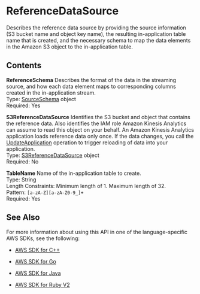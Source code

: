 # ReferenceDataSource<a name="API_ReferenceDataSource"></a>

Describes the reference data source by providing the source information \(S3 bucket name and object key name\), the resulting in\-application table name that is created, and the necessary schema to map the data elements in the Amazon S3 object to the in\-application table\.

## Contents<a name="API_ReferenceDataSource_Contents"></a>

 **ReferenceSchema**   <a name="analytics-Type-ReferenceDataSource-ReferenceSchema"></a>
Describes the format of the data in the streaming source, and how each data element maps to corresponding columns created in the in\-application stream\.  
Type: [SourceSchema](API_SourceSchema.md) object  
Required: Yes

 **S3ReferenceDataSource**   <a name="analytics-Type-ReferenceDataSource-S3ReferenceDataSource"></a>
Identifies the S3 bucket and object that contains the reference data\. Also identifies the IAM role Amazon Kinesis Analytics can assume to read this object on your behalf\. An Amazon Kinesis Analytics application loads reference data only once\. If the data changes, you call the [UpdateApplication](API_UpdateApplication.md) operation to trigger reloading of data into your application\.   
Type: [S3ReferenceDataSource](API_S3ReferenceDataSource.md) object  
Required: No

 **TableName**   <a name="analytics-Type-ReferenceDataSource-TableName"></a>
Name of the in\-application table to create\.  
Type: String  
Length Constraints: Minimum length of 1\. Maximum length of 32\.  
Pattern: `[a-zA-Z][a-zA-Z0-9_]+`   
Required: Yes

## See Also<a name="API_ReferenceDataSource_SeeAlso"></a>

For more information about using this API in one of the language\-specific AWS SDKs, see the following:

+  [AWS SDK for C\+\+](http://docs.aws.amazon.com/goto/SdkForCpp/kinesisanalytics-2015-08-14/ReferenceDataSource) 

+  [AWS SDK for Go](http://docs.aws.amazon.com/goto/SdkForGoV1/kinesisanalytics-2015-08-14/ReferenceDataSource) 

+  [AWS SDK for Java](http://docs.aws.amazon.com/goto/SdkForJava/kinesisanalytics-2015-08-14/ReferenceDataSource) 

+  [AWS SDK for Ruby V2](http://docs.aws.amazon.com/goto/SdkForRubyV2/kinesisanalytics-2015-08-14/ReferenceDataSource) 